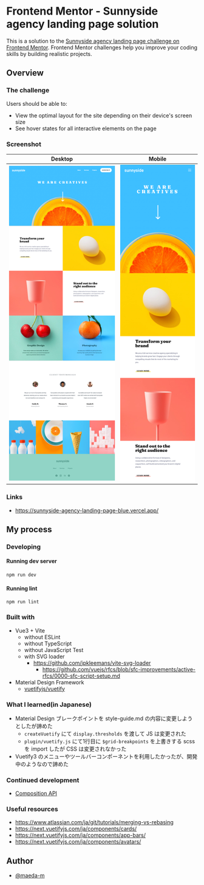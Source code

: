 # Frontend Mentor - Sunnyside agency landing page solution

This is a solution to the [Sunnyside agency landing page challenge on Frontend Mentor](https://www.frontendmentor.io/challenges/sunnyside-agency-landing-page-7yVs3B6ef). Frontend Mentor challenges help you improve your coding skills by building realistic projects.

## Overview

### The challenge

Users should be able to:

- View the optimal layout for the site depending on their device's screen size
- See hover states for all interactive elements on the page

### Screenshot

| Desktop | Mobile |
| :-----: | :----: |
| ![Desktop](docs/assets/images/screenshot-desktop.png) | ![Mobile](docs/assets/images/screenshot-mobile.png) |

### Links

- https://sunnyside-agency-landing-page-blue.vercel.app/

## My process

### Developing

#### Running dev server

```
npm run dev
```

#### Running lint

```
npm run lint
```

### Built with

- Vue3 + Vite
  - without ESLint
  - without TypeScript
  - without JavaScript Test
  - with SVG loader
    - https://github.com/jpkleemans/vite-svg-loader
      - https://github.com/vuejs/rfcs/blob/sfc-improvements/active-rfcs/0000-sfc-script-setup.md
- Material Design Framework
  - [vuetifyjs/vuetify](https://github.com/vuetifyjs/vuetify)

### What I learned(in Japanese)

- Material Design ブレークポイントを style-guide.md の内容に変更しようとしたが諦めた
  - `createVuetify` にて `display.thresholds` を渡して JS は変更された
  - `plugin/vuetify.js` にて1行目に `$grid-breakpoints` を上書きする scss を import したが CSS は変更されなかった
- Vuetify3 のメニューやツールバーコンポーネントを利用したかったが、開発中のようなので諦めた

### Continued development

- [Composition API](https://v3.ja.vuejs.org/guide/composition-api-introduction.html)

### Useful resources

- https://www.atlassian.com/ja/git/tutorials/merging-vs-rebasing
- https://next.vuetifyjs.com/ja/components/cards/
- https://next.vuetifyjs.com/ja/components/app-bars/
- https://next.vuetifyjs.com/ja/components/avatars/

## Author

- [@maeda-m](https://github.com/maeda-m)

